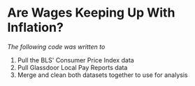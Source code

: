 # Are Wages Keeping Up With Inflation?

*The following code was written to*
1. Pull the BLS' Consumer Price Index data
2. Pull Glassdoor Local Pay Reports data
3. Merge and clean both datasets together to use for analysis
